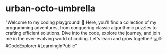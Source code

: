 # urban-octo-umbrella
"Welcome to my coding playground! 🚀 Here, you'll find a collection of my programming adventures, from conquering classic algorithmic puzzles to crafting efficient solutions. Dive into the code, explore the journey, and join me in the ever-evolving world of coding. Let's learn and grow together! 💻🌐 #CodeExplorer #LearningInPublic"

